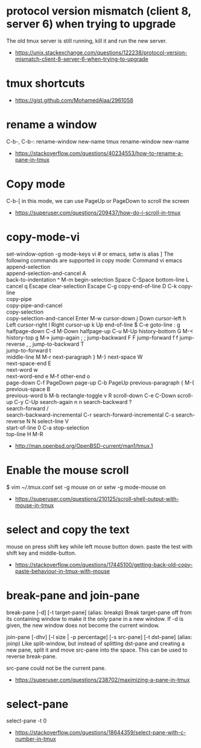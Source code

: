 
# protocol version mismatch (client 8, server 6) when trying to upgrade
The old tmux server is still running, kill it and run the new server.
- https://unix.stackexchange.com/questions/122238/protocol-version-mismatch-client-8-server-6-when-trying-to-upgrade

# tmux shortcuts
- https://gist.github.com/MohamedAlaa/2961058

# rename a window
C-b-,
C-b-: rename-window new-name
tmux rename-window new-name
- https://stackoverflow.com/questions/40234553/how-to-rename-a-pane-in-tmux

# Copy mode 
C-b-[ 
in this mode, we can use PageUp or PageDown to scroll the screen
- https://superuser.com/questions/209437/how-do-i-scroll-in-tmux

# copy-mode-vi
set-window-option -g mode-keys vi # or emacs, setw is alias ]
The following commands are supported in copy mode:
Command	vi	emacs
append-selection		
append-selection-and-cancel	A	
back-to-indentation	^	M-m
begin-selection	Space	C-Space
bottom-line	L	
cancel	q	Escape
clear-selection	Escape	C-g
copy-end-of-line	D	C-k
copy-line		
copy-pipe <command>		
copy-pipe-and-cancel <command>		
copy-selection		
copy-selection-and-cancel	Enter	M-w
cursor-down	j	Down
cursor-left	h	Left
cursor-right	l	Right
cursor-up	k	Up
end-of-line	$	C-e
goto-line <line>	:	g
halfpage-down	C-d	M-Down
halfpage-up	C-u	M-Up
history-bottom	G	M-<
history-top	g	M->
jump-again	;	;
jump-backward <to>	F	F
jump-forward <to>	f	f
jump-reverse	,	,
jump-to-backward <to>	T	
jump-to-forward <to>	t	
middle-line	M	M-r
next-paragraph	}	M-}
next-space	W	
next-space-end	E	
next-word	w	
next-word-end	e	M-f
other-end	o	
page-down	C-f	PageDown
page-up	C-b	PageUp
previous-paragraph	{	M-{
previous-space	B	
previous-word	b	M-b
rectangle-toggle	v	R
scroll-down	C-e	C-Down
scroll-up	C-y	C-Up
search-again	n	n
search-backward <for>	?	
search-forward <for>	/	
search-backward-incremental <for>		C-r
search-forward-incremental <for>		C-s
search-reverse	N	N
select-line	V	
start-of-line	0	C-a
stop-selection		
top-line	H	M-R
- http://man.openbsd.org/OpenBSD-current/man1/tmux.1

# Enable the mouse scroll
$ vim ~/.tmux.conf
set -g mouse on
or setw -g mode-mouse on
- https://superuser.com/questions/210125/scroll-shell-output-with-mouse-in-tmux

# select and copy the text
mouse on
press shift key while left mouse button down.
paste the test with shift key and middle-button.
- https://stackoverflow.com/questions/17445100/getting-back-old-copy-paste-behaviour-in-tmux-with-mouse

# break-pane and join-pane
break-pane [-d] [-t target-pane]
                   (alias: breakp)
             Break target-pane off from its containing window to make it the
             only pane in a new window.  If -d is given, the new window does
             not become the current window.

join-pane [-dhv] [-l size | -p percentage] [-s src-pane] [-t dst-pane]
                   (alias: joinp)
             Like split-window, but instead of splitting dst-pane and creating
             a new pane, split it and move src-pane into the space.  This can
             be used to reverse break-pane.

src-pane could not be the current pane.

- https://superuser.com/questions/238702/maximizing-a-pane-in-tmux

# select-pane 
select-pane -t 0
- https://stackoverflow.com/questions/18644359/select-pane-with-c-number-in-tmux

